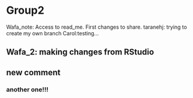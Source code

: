 # Group2
Wafa_note: Access to read_me. First changes to share. 
taranehj: trying to create my own branch 
Carol:testing...
## Wafa_2: making changes from RStudio
## new comment 
### another one!!!

